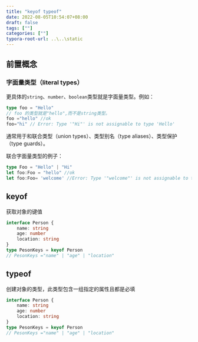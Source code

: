 ```yaml
---
title: "keyof typeof"
date: 2022-08-05T10:54:07+08:00
draft: false
tags: [""]
categories: [""]
typora-root-url: ..\..\static
---
```


## 前置概念

### 字面量类型（literal types）

更具体的`string`、`number`、`boolean`类型就是字面量类型。例如：

```typescript
type foo = "Hello"
// foo 的类型就是"hello",而不是string类型。
foo ="hello" //ok
foo="hi" // Error: Type '"Hi"' is not assignable to type 'Hello'
```

通常用于和联合类型（union types）、类型别名（type aliases）、类型保护（type guards）。

联合字面量类型的例子：

```typescript
type Foo = "Hello" | "Hi" 
let foo:Foo = "hello" //ok
let foo:Foo= 'welcome' //Error: Type '"welcome"' is not assignable to type 'Foo' 
```



## keyof

获取对象的键值

```typescript
interface Person {
    name: string
    age: number
    location: string
}
type PesonKeys = keyof Person
// PesonKeys ="name" | "age" | "location"
```



## typeof

创建对象的类型，此类型包含一组指定的属性且都是必填

```typescript
interface Person {
    name: string
    age: number
    location: string
}
type PesonKeys = keyof Person
// PesonKeys ="name" | "age" | "location"
```

